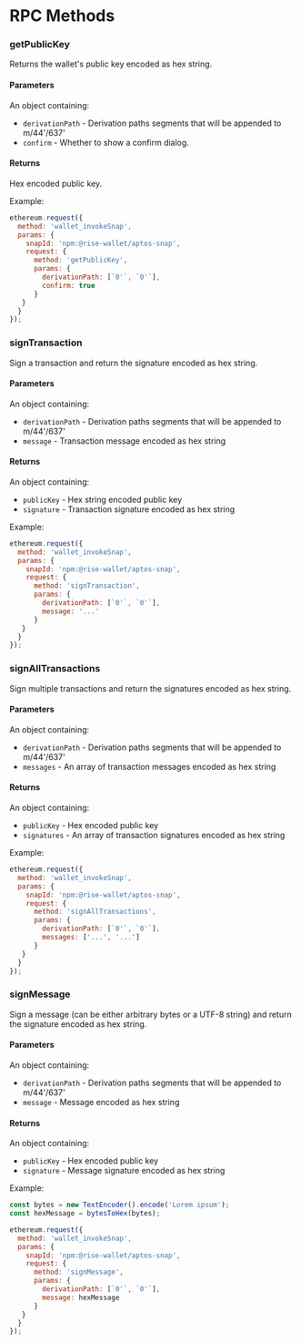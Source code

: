 # RPC Methods

### getPublicKey

Returns the wallet's public key encoded as hex string.

#### Parameters

An object containing:

- `derivationPath` - Derivation paths segments that will be appended to m/44'/637'
- `confirm` - Whether to show a confirm dialog.

#### Returns

Hex encoded public key.

Example:

```javascript
ethereum.request({
  method: 'wallet_invokeSnap',
  params: {
    snapId: 'npm:@rise-wallet/aptos-snap',
    request: {
      method: 'getPublicKey',
      params: {
        derivationPath: [`0'`, `0'`],
        confirm: true
      }
   }
  }
});
```

### signTransaction

Sign a transaction and return the signature encoded as hex string.

#### Parameters

An object containing:

- `derivationPath` - Derivation paths segments that will be appended to m/44'/637'
- `message` - Transaction message encoded as hex string

#### Returns

An object containing:

- `publicKey` - Hex string encoded public key
- `signature` - Transaction signature encoded as hex string

Example:

```javascript
ethereum.request({
  method: 'wallet_invokeSnap',
  params: {
    snapId: 'npm:@rise-wallet/aptos-snap',
    request: {
      method: 'signTransaction',
      params: {
        derivationPath: [`0'`, `0'`],
        message: '...'
      }
   }
  }
});
```

### signAllTransactions

Sign multiple transactions and return the signatures encoded as hex string.

#### Parameters

An object containing:

- `derivationPath` - Derivation paths segments that will be appended to m/44'/637'
- `messages` - An array of transaction messages encoded as hex string

#### Returns

An object containing:

- `publicKey` - Hex encoded public key
- `signatures` - An array of transaction signatures encoded as hex string

Example:

```javascript
ethereum.request({
  method: 'wallet_invokeSnap',
  params: {
    snapId: 'npm:@rise-wallet/aptos-snap',
    request: {
      method: 'signAllTransactions',
      params: {
        derivationPath: [`0'`, `0'`],
        messages: ['...', '...']
      }
   }
  }
});
```

### signMessage

Sign a message (can be either arbitrary bytes or a UTF-8 string) and return the signature encoded as hex string.

#### Parameters

An object containing:

- `derivationPath` - Derivation paths segments that will be appended to m/44'/637'
- `message` - Message encoded as hex string

#### Returns

An object containing:

- `publicKey` - Hex encoded public key
- `signature` - Message signature encoded as hex string

Example:

```javascript
const bytes = new TextEncoder().encode('Lorem ipsum');
const hexMessage = bytesToHex(bytes);

ethereum.request({
  method: 'wallet_invokeSnap',
  params: {
    snapId: 'npm:@rise-wallet/aptos-snap',
    request: {
      method: 'signMessage',
      params: {
        derivationPath: [`0'`, `0'`],
        message: hexMessage
      }
   }
  }
});
```
